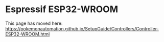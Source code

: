 # Espressif ESP32-WROOM

This page has moved here: https://pokemonautomation.github.io/SetupGuide/Controllers/Controller-ESP32-WROOM.html



